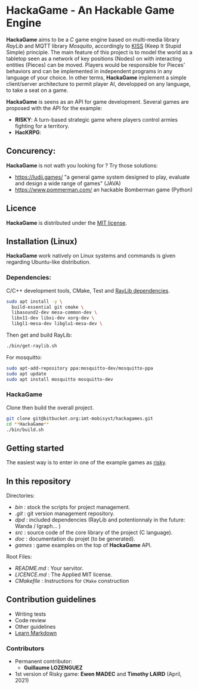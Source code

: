 # HackaGame - An Hackable Game Engine

**HackaGame** aims to be a *C* game engine based on multi-media library *RayLib* and MQTT library *Mosquito*, accordingly to [KISS](https://fr.wikipedia.org/wiki/Principe_KISS)  (Keep It Stupid Simple) principle.
The main feature of this project is to model the world as a tabletop seen as a network of key positions (Nodes) on with 
interacting entities (Pieces) can be moved.
Players would be responsible for Pieces’ behaviors and can be implemented in independent programs in any language of your choice.
In other terms, **HackaGame** implement a simple client/server architecture to permit player AI, developped on any language, to take a seat on a game.

**HackaGame** is seens as an API for game development.
Several games are proposed with the API for the example:

- **RISKY**: A turn-based strategic game where players control armies fighting for a territory.
- **HacKRPG**:

## Concurency:

**HackaGame** is not wath you looking for ? Try those solutions:

- https://ludii.games/ "a general game system designed to play, evaluate and design a wide range of games" (JAVA)
- https://www.pommerman.com/ an hackable Bomberman game (Python)

## Licence

**HackaGame** is distributed under the [MIT license](./LICENCE.md).

## Installation (Linux)

**HackaGame** work natively on Linux systems and commands is given regarding Ubuntu-like distribution.

### Dependencies:

C/C++ development tools, CMake, Test and [RayLib dependencies](https://github.com/raysan5/raylib/wiki/Working-on-GNU-Linux).

```bash
sudo apt install -y \
  build-essential git cmake \
  libasound2-dev mesa-common-dev \
  libx11-dev libxi-dev xorg-dev \
  libgl1-mesa-dev libglu1-mesa-dev \
```

Then get and build RayLib:

```bash
./bin/get-raylib.sh
```

For mosquitto:

```bash
sudo apt-add-repository ppa:mosquitto-dev/mosquitto-ppa
sudo apt update
sudo apt install mosquitto mosquitto-dev
```

### **HackaGame**

Clone then build the overall project.

```bash
git clone git@bitbucket.org:imt-mobisyst/hackagames.git
cd **HackaGame**
./bin/build.sh
```

## Getting started

The easiest way is to enter in one of the example games as [risky](./games/risky).

## In this repository

Directories:

- *bin* : stock the scripts for project management.
- *.git* : git version management repository.
- *dpd* : included dependencies (RayLib and potentionnaly in the future: Wanda / Igraph... )
- *src* : source code of the core library of the project (C language).
- *doc* : documentation du projet (to be generated).
- *games* : game examples on the top of **HackaGame** API.

Root Files:

- *README.md* : Your servitor.
- *LICENCE.md* : The Applied MIT license.
- *CMakefile* : Instructions for `CMake` construction

## Contribution guidelines

* Writing tests
* Code review
* Other guidelines
* [Learn Markdown](https://bitbucket.org/tutorials/markdowndemo)

### Contributors

- Permanent contributor:
  * **Guillaume LOZENGUEZ**
- 1st version of Risky game: **Ewen MADEC** and **Timothy LAIRD** (April, 2021)
